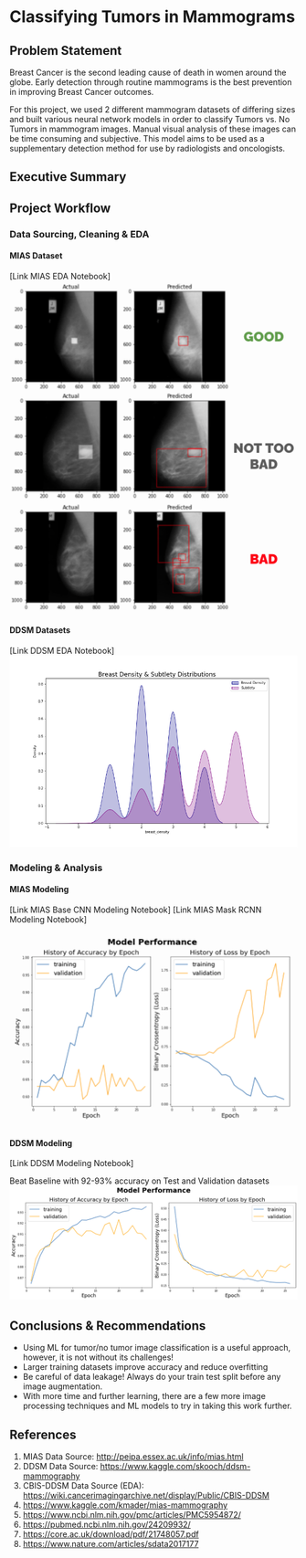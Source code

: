 # Classifying Tumors in Mammograms

## Problem Statement

Breast Cancer is the second leading cause of death in women around the globe. Early detection through routine mammograms is the best prevention in improving Breast Cancer outcomes. 

For this project, we used 2 different mammogram datasets of differing sizes and built various neural network models in order to classify Tumors vs. No Tumors in mammogram images. Manual visual analysis of these images can be time consuming and subjective. This model aims to be used as a supplementary detection method for use by radiologists and oncologists.

## Executive Summary

## Project Workflow

### Data Sourcing, Cleaning & EDA

#### MIAS Dataset
[Link MIAS EDA Notebook]
![mias_mask](images/mias_mask.png)

#### DDSM Datasets
[Link DDSM EDA Notebook]
![density_subtlety](images/density_subtlety.png)

### Modeling & Analysis
#### MIAS Modeling
[Link MIAS Base CNN Modeling Notebook]
[Link MIAS Mask RCNN Modeling Notebook]

![mias_model](images/mias_model.png)

#### DDSM Modeling
[Link DDSM Modeling Notebook]

Beat Baseline with 92-93% accuracy on Test and Validation datasets
![ddsm_model](images/ddsm_model.png)

## Conclusions & Recommendations
- Using ML for tumor/no tumor image classification is a useful approach, however, it is not without its challenges!
- Larger training datasets improve accuracy and reduce overfitting
- Be careful of data leakage! Always do your train test split before any image augmentation. 
- With more time and further learning, there are a few more  image processing techniques and ML models to try in taking this work further.

## References
1. MIAS Data Source: http://peipa.essex.ac.uk/info/mias.html
2. DDSM Data Source: https://www.kaggle.com/skooch/ddsm-mammography
3. CBIS-DDSM Data Source (EDA): https://wiki.cancerimagingarchive.net/display/Public/CBIS-DDSM
3. https://www.kaggle.com/kmader/mias-mammography
4. https://www.ncbi.nlm.nih.gov/pmc/articles/PMC5954872/
5. https://pubmed.ncbi.nlm.nih.gov/24209932/
6. https://core.ac.uk/download/pdf/21748057.pdf
7. https://www.nature.com/articles/sdata2017177
